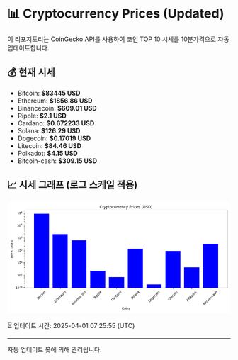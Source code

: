 
# 📊 Cryptocurrency Prices (Updated)

이 리포지토리는 CoinGecko API를 사용하여 코인 TOP 10 시세를 10분가격으로 자동 업데이트합니다.

## 💰 현재 시세
- Bitcoin: **$83445 USD**
- Ethereum: **$1856.86 USD**
- Binancecoin: **$609.01 USD**
- Ripple: **$2.1 USD**
- Cardano: **$0.672233 USD**
- Solana: **$126.29 USD**
- Dogecoin: **$0.17019 USD**
- Litecoin: **$84.46 USD**
- Polkadot: **$4.15 USD**
- Bitcoin-cash: **$309.15 USD**

## 📈 시세 그래프 (로그 스케일 적용)
![Crypto Prices](crypto_prices.png)

⏳ 업데이트 시간: 2025-04-01 07:25:55 (UTC)

---
자동 업데이트 봇에 의해 관리됩니다.
